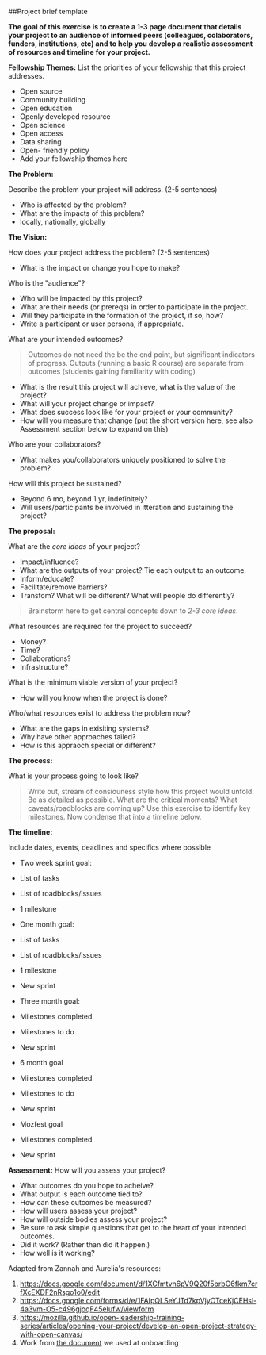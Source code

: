 ##Project brief template

**The goal of this exercise is to create a 1-3 page document that details your project to an audience of informed peers (colleagues, colaborators, funders, institutions, etc) and to help you develop a realistic assessment of resources and timeline for your project.** 

**Fellowship Themes:**
List the priorities of your fellowship that this project addresses.

- Open source
- Community building
- Open education
- Openly developed resource
- Open science
- Open access
- Data sharing
- Open- friendly policy
- Add your fellowship themes here

**The Problem:** 

Describe the problem your project will address. (2-5 sentences) 

- Who is affected by the problem?
- What are the impacts of this problem?
 - locally, nationally, globally
    
**The Vision:** 
 
How does your project address the problem? (2-5 sentences)

- What is the impact or change you hope to make?
 
Who is the "audience"? 

- Who will be impacted by this project?
- What are their needs (or prereqs) in order to participate in the project.
- Will they participate in the formation of the project, if so, how?
- Write a participant or user persona, if appropriate.
 
What are your intended outcomes? 
>Outcomes do not need the be the end point, but significant indicators of progress. 
>Outputs (running a basic R course) are separate from outcomes (students gaining familiarity with coding)

- What is the result this project will achieve, what is the value of the project?
- What will your project change or impact?
- What does success look like for your project or your community?
- How will you measure that change (put the short version here, see also Assessment section below to expand on this)

Who are your collaborators? 

- What makes you/collaborators uniquely positioned to solve the problem?


How will this project be sustained? 

- Beyond 6 mo, beyond 1 yr, indefinitely?
- Will users/participants be involved in itteration and sustaining the project?
 
 
**The proposal:** 
 
What are the *core ideas* of your project?

- Impact/influence? 
- What are the outputs of your project? Tie each output to an outcome. 
- Inform/educate? 
- Facilitate/remove barriers? 
- Transfom? What will be different? What will people do differently?
> Brainstorm here to get central concepts down to *2-3 core ideas*. 
  
  
What resources are required for the project to succeed?

- Money? 
- Time?
- Collaborations? 
- Infrastructure?
 
 
What is the minimum viable version of your project?

- How will you know when the project is done?
 
 
Who/what resources exist to address the problem now?

- What are the gaps in exisiting systems? 
- Why have other approaches failed?
- How is this appraoch special or different?
 
**The process:** 

What is your process going to look like? 
 > Write out, stream of consiouness style how this project would unfold. Be as detailed as possible. What are the critical moments? What caveats/roadblocks are coming up? Use this exercise to identify key milestones. Now condense that into a timeline below. 
 
**The timeline:** 

Include dates, events, deadlines and specifics where possible

- Two week sprint goal:
 - List of tasks
 - List of roadblocks/issues
 - 1 milestone
    
- One month goal: 
 - List of tasks
 - List of roadblocks/issues
 - 1 milestone
 - New sprint
    
- Three month goal:
 - Milestones completed
 - Milestones to do
 - New sprint
    
- 6 month goal
 - Milestones completed
 - Milestones to do
 - New sprint
    
- Mozfest goal
 - Milestones completed
 - New sprint
 
**Assessment:** 
How will you assess your project?

- What outcomes do you hope to acheive?
 - What output is each outcome tied to?
 - How can these outcomes be measured?
- How will users assess your project?
- How will outside bodies assess your project?
- Be sure to ask simple questions that get to the heart of your intended outcomes.
 - Did it work? (Rather than did it happen.)
 - How well is it working?

  
Adapted from Zannah and Aurelia's resources: 
1. https://docs.google.com/document/d/1XCfmtvn6pV9Q20f5brbO6fkm7crfXcEXDF2nRsgo1o0/edit
2. https://docs.google.com/forms/d/e/1FAIpQLSeYJTd7kpVjyOTceKjCEHsl-4a3vm-O5-c496gjoqF45eIufw/viewform
3. https://mozilla.github.io/open-leadership-training-series/articles/opening-your-project/develop-an-open-project-strategy-with-open-canvas/
4. Work from [the document](https://gist.github.com/auremoser/9461e9ea62c5b3d7b87794158db4342c) we used at onboarding 
